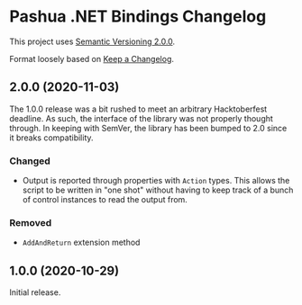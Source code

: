 # Pashua .NET Bindings Changelog

This project uses [Semantic Versioning 2.0.0](https://semver.org).

Format loosely based on [Keep a Changelog](https://keepachangelog.com/en/1.0.0/).

## 2.0.0 (2020-11-03)

The 1.0.0 release was a bit rushed to meet an arbitrary Hacktoberfest deadline.  As such, the interface of the library was not properly thought through.  In keeping with SemVer, the library has been bumped to 2.0 since it breaks compatibility.

### Changed

- Output is reported through properties with `Action` types.  This allows the script to be written in "one shot" without having to keep track of a bunch of control instances to read the output from.

### Removed

- `AddAndReturn` extension method

## 1.0.0 (2020-10-29)

Initial release.
